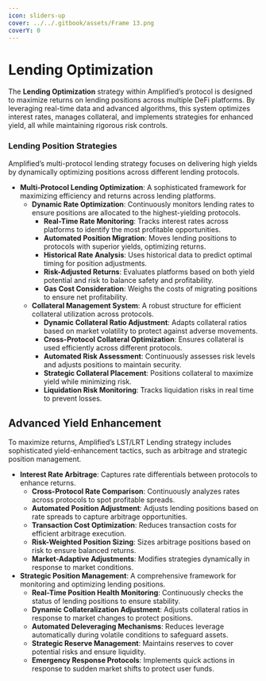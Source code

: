 ```yaml
---
icon: sliders-up
cover: ../../.gitbook/assets/Frame 13.png
coverY: 0
---
```


# Lending Optimization

The **Lending Optimization** strategy within Amplified’s protocol is designed to maximize returns on lending positions across multiple DeFi platforms. By leveraging real-time data and advanced algorithms, this system optimizes interest rates, manages collateral, and implements strategies for enhanced yield, all while maintaining rigorous risk controls.

### **Lending Position Strategies**

Amplified’s multi-protocol lending strategy focuses on delivering high yields by dynamically optimizing positions across different lending protocols.

* **Multi-Protocol Lending Optimization**: A sophisticated framework for maximizing efficiency and returns across lending platforms.
  * **Dynamic Rate Optimization**: Continuously monitors lending rates to ensure positions are allocated to the highest-yielding protocols.
    * **Real-Time Rate Monitoring**: Tracks interest rates across platforms to identify the most profitable opportunities.
    * **Automated Position Migration**: Moves lending positions to protocols with superior yields, optimizing returns.
    * **Historical Rate Analysis**: Uses historical data to predict optimal timing for position adjustments.
    * **Risk-Adjusted Returns**: Evaluates platforms based on both yield potential and risk to balance safety and profitability.
    * **Gas Cost Consideration**: Weighs the costs of migrating positions to ensure net profitability.
  * **Collateral Management System**: A robust structure for efficient collateral utilization across protocols.
    * **Dynamic Collateral Ratio Adjustment**: Adapts collateral ratios based on market volatility to protect against adverse movements.
    * **Cross-Protocol Collateral Optimization**: Ensures collateral is used efficiently across different protocols.
    * **Automated Risk Assessment**: Continuously assesses risk levels and adjusts positions to maintain security.
    * **Strategic Collateral Placement**: Positions collateral to maximize yield while minimizing risk.
    * **Liquidation Risk Monitoring**: Tracks liquidation risks in real time to prevent losses.

## **Advanced Yield Enhancement**

To maximize returns, Amplified’s LST/LRT Lending strategy includes sophisticated yield-enhancement tactics, such as arbitrage and strategic position management.

* **Interest Rate Arbitrage**: Captures rate differentials between protocols to enhance returns.
  * **Cross-Protocol Rate Comparison**: Continuously analyzes rates across protocols to spot profitable spreads.
  * **Automated Position Adjustment**: Adjusts lending positions based on rate spreads to capture arbitrage opportunities.
  * **Transaction Cost Optimization**: Reduces transaction costs for efficient arbitrage execution.
  * **Risk-Weighted Position Sizing**: Sizes arbitrage positions based on risk to ensure balanced returns.
  * **Market-Adaptive Adjustments**: Modifies strategies dynamically in response to market conditions.
* **Strategic Position Management**: A comprehensive framework for monitoring and optimizing lending positions.
  * **Real-Time Position Health Monitoring**: Continuously checks the status of lending positions to ensure stability.
  * **Dynamic Collateralization Adjustment**: Adjusts collateral ratios in response to market changes to protect positions.
  * **Automated Deleveraging Mechanisms**: Reduces leverage automatically during volatile conditions to safeguard assets.
  * **Strategic Reserve Management**: Maintains reserves to cover potential risks and ensure liquidity.
  * **Emergency Response Protocols**: Implements quick actions in response to sudden market shifts to protect user funds.
